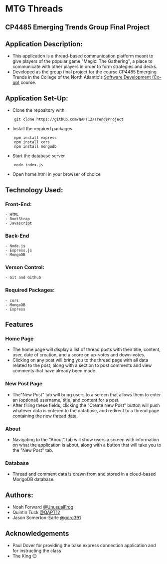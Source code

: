 # MTG Threads
## CP4485 Emerging Trends Group Final Project

## Application Description:
  - This application is a thread-based communication platform meant to give players of the popular game "Magic: The Gathering", a place to communicate with other players in order to form strategies and decks.
  - Developed as the group final project for the course CP4485 Emerging Trends in the College of the North Atlantic's [Software Development (Co-op)](https://www.cna.nl.ca/program/software-development-co-op#) course.

## Application Set-Up:
- Clone the repository with 
```
    git clone https://github.com/QAPT12/TrendsProject
```
- Install the required packages
```
    npm install express
    npm install cors
    npm install mongodb
```
- Start the database server
```
    node index.js
```
- Open home.html in your browser of choice
  
## Technology Used:
  ### Front-End:
    - HTML
    - BootStrap
    - Javascript

  ### Back-End
    - Node.js
    - Express.js
    - MongoDB

  ### Verson Control:
    - Git and Github

  ### Required Packages:
    - cors
    - MongoDB
    - Express

## Features
### Home Page
- The home page will display a list of thread posts with their title, content, user, date of creation, and a score on up-votes and down-votes. 
- Clicking on any post will bring you to the thread page with all data related to the post, along with a section to post comments and view comments that have already been made.
### New Post Page
- The"New Post" tab will bring users to a screen that allows them to enter an (optional) username, title, and content for a post. 
- After filling these fields, clicking the "Create New Post" button will push whatever data is entered to the database, and redirect to a thread page containing the new thread data.
### About
- Navigating to the "About" tab will show users a screen with information on what the application is about, along with a button that will take you to the "New Post" tab.
### Database
- Thread and comment data is drawn from and stored in a cloud-based MongoDB database.
       
## Authors:
  - Noah Forward [@UnusualFrog](https://github.com/UnusualFrog)
  - Quintin Tuck [@QAPT12](https://github.com/QAPT12)
  - Jason Somerton-Earle [@goro391](https://github.com/goro391?tab=overview&from=2022-12-01&to=2022-12-31)


## Acknowledgements
 - Paul Dover for providing the base express connection application and for instructing the class
 - The King 😉
